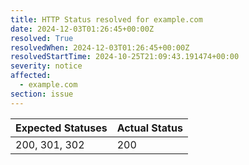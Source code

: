 ```yaml
---
title: HTTP Status resolved for example.com
date: 2024-12-03T01:26:45+00:00Z
resolved: True
resolvedWhen: 2024-12-03T01:26:45+00:00Z
resolvedStartTime: 2024-10-25T21:09:43.191474+00:00
severity: notice
affected:
  - example.com
section: issue
---
```


| Expected Statuses | Actual Status  |
|-------------------|----------------|
| 200, 301, 302 | 200 |

